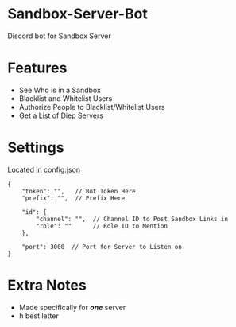 # Sandbox-Server-Bot
Discord bot for Sandbox Server
# Features
* See Who is in a Sandbox
* Blacklist and Whitelist Users
* Authorize People to Blacklist/Whitelist Users
* Get a List of Diep Servers
# Settings
Located in [config.json](https://github.com/endlessXD/Sandbox-Server-Bot/blob/main/config.json)
```jsonc
{
    "token": "",   // Bot Token Here
    "prefix": "",  // Prefix Here

    "id": {
        "channel": "",  // Channel ID to Post Sandbox Links in
        "role": ""      // Role ID to Mention
    },

    "port": 3000  // Port for Server to Listen on
}
```
# Extra Notes
* Made specifically for ***one*** server
* h best letter
